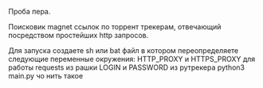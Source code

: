 Проба пера.

Поисковик magnet ссылок по торрент трекерам, отвечающий посредством простейших http запросов.

Для запуска создаете sh или bat файл в котором переопределяете следующие переменные окружения:
HTTP_PROXY и HTTPS_PROXY для работы requests из рашки
LOGIN и PASSWORD из рутрекера
python3 main.py чо нить такое
